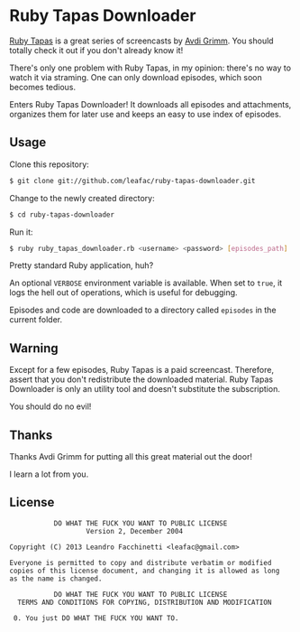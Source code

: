 Ruby Tapas Downloader
=====================

[Ruby Tapas][1] is a great series of screencasts by [Avdi Grimm][2]. You should
totally check it out if you don't already know it!

There's only one problem with Ruby Tapas, in my opinion: there's no way to
watch it via straming. One can only download episodes, which soon becomes
tedious.

Enters Ruby Tapas Downloader! It downloads all episodes and attachments,
organizes them for later use and keeps an easy to use index of episodes.

Usage
-----

Clone this repository:

```bash
$ git clone git://github.com/leafac/ruby-tapas-downloader.git
```

Change to the newly created directory:

```bash
$ cd ruby-tapas-downloader
```

Run it:

```bash
$ ruby ruby_tapas_downloader.rb <username> <password> [episodes_path]
```

Pretty standard Ruby application, huh?

An optional `VERBOSE` environment variable is available. When set to `true`,
it logs the hell out of operations, which is useful for debugging.

Episodes and code are downloaded to a directory called `episodes` in the
current folder.

Warning
-------

Except for a few episodes, Ruby Tapas is a paid screencast. Therefore, assert
that you don't redistribute the downloaded material. Ruby Tapas Downloader is
only an utility tool and doesn't substitute the subscription.

You should do no evil!

Thanks
------

Thanks Avdi Grimm for putting all this great material out the door!

I learn a lot from you.

License
-------

               DO WHAT THE FUCK YOU WANT TO PUBLIC LICENSE
                       Version 2, December 2004

    Copyright (C) 2013 Leandro Facchinetti <leafac@gmail.com>

    Everyone is permitted to copy and distribute verbatim or modified
    copies of this license document, and changing it is allowed as long
    as the name is changed.

               DO WHAT THE FUCK YOU WANT TO PUBLIC LICENSE
      TERMS AND CONDITIONS FOR COPYING, DISTRIBUTION AND MODIFICATION

     0. You just DO WHAT THE FUCK YOU WANT TO.


[1]: http://www.rubytapas.com/
[2]: http://devblog.avdi.org/
